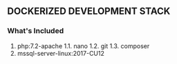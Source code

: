 ## DOCKERIZED DEVELOPMENT STACK

### What's Included
1. php:7.2-apache
    1.1. nano
    1.2. git
    1.3. composer
2. mssql-server-linux:2017-CU12

